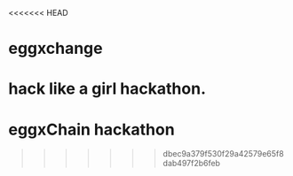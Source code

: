 <<<<<<< HEAD
# eggxchange
hack like a girl hackathon.
=======
# eggxChain hackathon
>>>>>>> dbec9a379f530f29a42579e65f8dab497f2b6feb
